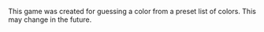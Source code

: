 This game was created for guessing a color from a preset list of colors. This may change in the future.
